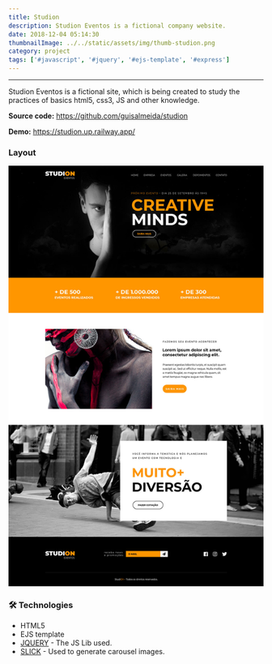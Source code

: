 ```yaml
---
title: Studion
description: Studion Eventos is a fictional company website.
date: 2018-12-04 05:14:30
thumbnailImage: ../../static/assets/img/thumb-studion.png
category: project
tags: ['#javascript', '#jquery', '#ejs-template', '#express']
---
```

___

Studion Eventos is a fictional site, which is being created to study the practices of basics html5, css3, JS and other knowledge.  

**Source code:** https://github.com/guisalmeida/studion

**Demo:** https://studion.up.railway.app/ 
 
### **Layout**  
![Home Layout](../../static/assets/img/studion-layout.jpg)

### 🛠️ **Technologies**
-   HTML5
-   EJS template
-   [JQUERY](http://jquery.com/) - The JS Lib used.
-   [SLICK](http://kenwheeler.github.io/slick/) - Used to generate carousel images.


